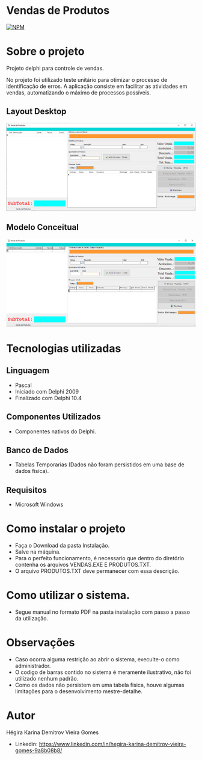 # Vendas de Produtos 
[![NPM](https://img.shields.io/npm/l/react)](https://github.com/hegirakarina/vendasprodutos/blob/main/LICENSE) 

# Sobre o projeto


Projeto delphi para controle de vendas.

No projeto foi utilizado teste unitário para otimizar o processo de identificação de erros.
A aplicação consiste em facilitar as atividades em vendas, automatizando o máximo de processos possíveis.

## Layout Desktop
![Tela Principal](https://github.com/hegirakarina/vendasprodutos/blob/main/ASSETS/tela_principal.png) 

## Modelo Conceitual
![Modelo_Coceitual](https://github.com/hegirakarina/vendasprodutos/blob/main/ASSETS/modelo_conceitual.png)

# Tecnologias utilizadas
## Linguagem
- Pascal
- Iniciado com Delphi 2009
- Finalizado com Delphi 10.4
## Componentes Utilizados
- Componentes nativos do Delphi.
## Banco de Dados
- Tabelas Temporarias (Dados não foram persistidos em uma base de dados fisíca).
## Requisitos 
- Microsoft Windows

# Como instalar o projeto
- Faça o Download da pasta Instalação.
- Salve na máquina.
- Para o perfeito funcionamento, é necessario que dentro do diretório contenha os arquivos VENDAS.EXE E PRODUTOS.TXT.
- O arquivo PRODUTOS.TXT deve permanecer com essa descrição.

# Como utilizar o sistema.
- Segue manual no formato PDF na pasta instalação com passo a passo da utilização.

# Observações
- Caso ocorra alguma restrição ao abrir o sistema, execulte-o como administrador.
- O codigo de barras contido no sistema é meramente ilustrativo, não foi utilizado nenhum padrão.
- Como os dados não persistem em uma tabela fisica, houve algumas limitações para o desenvolvimento mestre-detalhe.

# Autor
Hégira Karina Demitrov Vieira Gomes
- Linkedin: 
https://www.linkedin.com/in/hegira-karina-demitrov-vieira-gomes-9a8b08b8/



